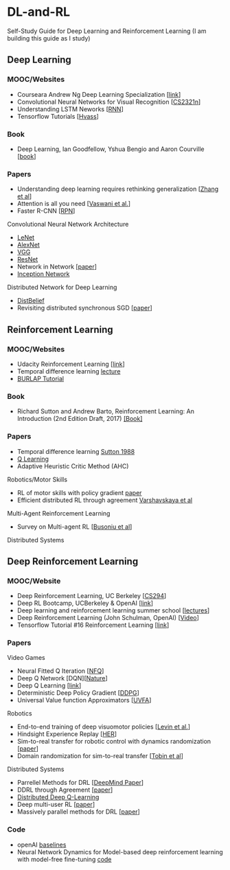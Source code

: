 # DL-and-RL
Self-Study Guide for Deep Learning and Reinforcement Learning
(I am building this guide as I study)

## Deep Learning 

### MOOC/Websites
- Courseara Andrew Ng Deep Learning Specialization [[link](https://www.coursera.org/specializations/deep-learning)]
- Convolutional Neural Networks for Visual Recognition [[CS2321n](http://cs231n.stanford.edu/)]
- Understanding LSTM Neworks [[RNN](http://colah.github.io/posts/2015-08-Understanding-LSTMs/)]
- Tensorflow Tutorials [[Hvass](https://github.com/Hvass-Labs/TensorFlow-Tutorials)]


### Book
- Deep Learning, Ian Goodfellow, Yshua Bengio and Aaron Courville [[book](http://www.deeplearningbook.org/)]


### Papers

- Understanding deep learning requires rethinking generalization [[Zhang et al](https://arxiv.org/pdf/1611.03530.pdf)]
- Attention is all you need [[Vaswani et al.](https://arxiv.org/abs/1706.03762)]
- Faster R-CNN [[RPN](https://arxiv.org/abs/1506.01497)]

Convolutional Neural Network Architecture

- [LeNet](http://yann.lecun.com/exdb/publis/pdf/lecun-01a.pdf)
- [AlexNet](https://papers.nips.cc/paper/4824-imagenet-classification-with-deep-convolutional-neural-networks.pdf)
- [VGG](https://arxiv.org/pdf/1409.1556.pdf)
- [ResNet](https://arxiv.org/pdf/1512.03385.pdf)
- Network in Network [[paper](https://arxiv.org/abs/1312.4400)]
- [Inception Network](https://www.cs.unc.edu/~wliu/papers/GoogLeNet.pdf)

Distributed Network for Deep Learning

- [DistBelief](https://static.googleusercontent.com/media/research.google.com/en//archive/large_deep_networks_nips2012.pdf)
- Revisiting distributed synchronous SGD [[paper](https://arxiv.org/pdf/1604.00981.pdf)]

## Reinforcement Learning

### MOOC/Websites
- Udacity Reinforcement Learning [[link](https://www.udacity.com/course/reinforcement-learning--ud600)]
- Temporal difference learning [lecture](http://videolectures.net/deeplearning2017_sutton_td_learning/)
- [BURLAP Tutorial](http://burlap.cs.brown.edu/tutorials/index.html)


### Book
-  Richard Sutton and Andrew Barto, Reinforcement Learning: An Introduction (2nd Edition Draft, 2017) [[Book]](http://ufal.mff.cuni.cz/~straka/courses/npfl114/2016/sutton-bookdraft2016sep.pdf)


### Papers
- Temporal difference learning [Sutton 1988](http://citeseerx.ist.psu.edu/viewdoc/download?doi=10.1.1.81.1503&rep=rep1&type=pdf)
- [Q Learning](https://link.springer.com/article/10.1007/BF00992698)
- Adaptive Heuristic Critic Method (AHC) 

Robotics/Motor Skills
- RL of motor skills with policy gradient [paper](http://citeseerx.ist.psu.edu/viewdoc/download?doi=10.1.1.142.8735&rep=rep1&type=pdf)
- Efficient distributed RL through agreement [Varshavskaya et al](http://people.csail.mit.edu/lpk/papers/dars08.pdf)

Multi-Agent Reinforcement Learning
- Survey on Multi-agent RL [[Busoniu et al](http://www.dcsc.tudelft.nl/~bdeschutter/pub/rep/07_019.pdf)]

Distributed Systems

## Deep Reinforcement Learning

### MOOC/Website				
- Deep Reinforcement Learning, UC Berkeley [[CS294](http://rll.berkeley.edu/deeprlcourse/)]
- Deep RL Bootcamp, UCBerkeley & OpenAI [[link](https://sites.google.com/view/deep-rl-bootcamp/lectures)]
- Deep learning and reinforcement learning summer school [[lectures](http://videolectures.net/deeplearning2017_montreal/)]
- Deep Reinforcement Learning (John Schulman, OpenAI) [[Video](https://www.youtube.com/watch?v=PtAIh9KSnjo)]
- Tensorflow Tutorial #16 Reinforcement Learning [[link](https://github.com/Hvass-Labs/TensorFlow-Tutorials/blob/master/16_Reinforcement_Learning.ipynb)]


### Papers

Video Games
- Neural Fitted Q Iteration [[NFQ](https://pdfs.semanticscholar.org/2820/01869bd502c7917db8b32b75593addfbbc68.pdf)]
- Deep Q Network [DQN][[Nature](https://www.nature.com/articles/nature14236)]
- Deep Q Learning [[link](https://arxiv.org/abs/1312.5602)]
- Deterministic Deep Policy Gradient [[DDPG](https://arxiv.org/abs/1509.02971)] 
- Universal Value function Approximators [[UVFA](http://proceedings.mlr.press/v37/schaul15.pdf)]

Robotics
- End-to-end training of deep visuomotor policies [[Levin et al.](https://arxiv.org/abs/1504.00702)]
- Hindsight Experience Replay [[HER](https://arxiv.org/abs/1707.01495)]
- Sim-to-real transfer for robotic control with dynamics randomization [[paper](https://arxiv.org/pdf/1710.06537.pdf)]
- Domain randomization for sim-to-real transfer [[Tobin et al](https://arxiv.org/pdf/1703.06907.pdf)]

Distributed Systems
- Parrellel Methods for DRL [[DeepMind Paper](https://arxiv.org/pdf/1507.04296.pdf)]
- DDRL through Agreement [[paper](http://people.csail.mit.edu/lpk/papers/dars08.pdf)]
- [Distributed Deep Q-Learning](https://stanford.edu/~rezab/classes/cme323/S15/projects/deep_Qlearning_report.pdf)
- Deep multi-user RL [[paper](https://arxiv.org/pdf/1704.02613.pdf)]
- Massively parallel methods for DRL [[paper](https://arxiv.org/pdf/1507.04296.pdf)]

### Code
- openAI [baselines](https://github.com/openai/baselines)
- Neural Network Dynamics for Model-based deep reinforcement learning with model-free fine-tuning [code](https://github.com/nagaban2/nn_dynamics)
